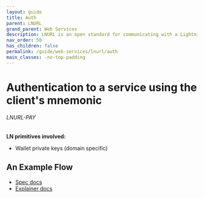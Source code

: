 ```yaml
---
layout: guide
title: Auth
parent: LNURL
grand_parent: Web Services
description: LNURL is an open standard for communicating with a Lightning node through HTTP.
nav_order: 50
has_children: false
permalink: /guide/web-services/lnurl/auth
main_classes: -no-top-padding
---
```


# Authentication to a service using the client's mnemonic
###### LNURL-PAY

**LN primitives involved:**
- Wallet private keys (domain specific)

## An Example Flow
- [Spec docs](https://github.com/fiatjaf/lnurl-rfc/blob/master/lnurl-auth.md)
- [Explainer docs](https://xn--57h.bigsun.xyz/lnurl-auth.html)
